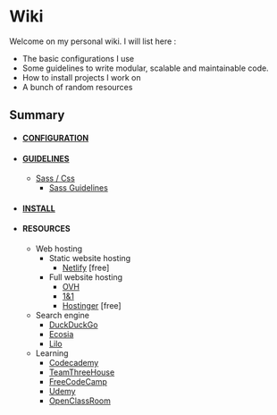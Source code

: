 # Wiki

Welcome on my personal wiki. I will list here :

* The basic configurations I use
* Some guidelines to write modular, scalable and maintainable code.
* How to install projects I work on
* A bunch of random resources

## Summary

* #### [CONFIGURATION](configuration)
* #### [GUIDELINES](guidelines)
  - [Sass / Css](guidelines/sass-css)
    - [Sass Guidelines](guidelines/sass-css/sass-guidelines.md)
* #### [INSTALL](install)
* #### RESOURCES
  - Web hosting
    - Static website hosting
      - [Netlify](https://www.netlify.com/) [free]
    - Full website hosting
      - [OVH](https://www.ovh.com/)
      - [1&1](https://www.1and1.com/)
      - [Hostinger](https://www.hostinger.com/) [free]
  - Search engine
    - [DuckDuckGo](https://duckduckgo.com/)
    - [Ecosia](https://www.ecosia.org/)
    - [Lilo](https://www.lilo.org/)
  - Learning
    - [Codecademy](https://www.codecademy.com/)
    - [TeamThreeHouse](https://teamtreehouse.com/)
    - [FreeCodeCamp](https://www.freecodecamp.org/)
    - [Udemy](https://www.udemy.com/)
    - [OpenClassRoom](https://openclassrooms.com/)